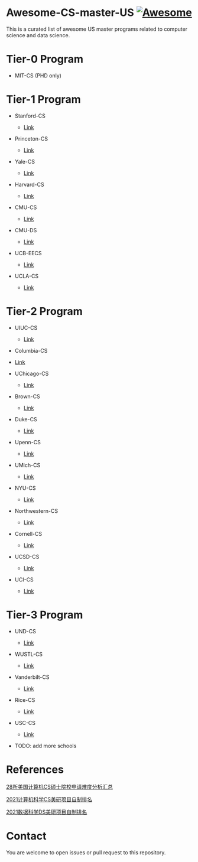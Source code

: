 # Awesome-CS-master-US [![Awesome](https://awesome.re/badge.svg)](https://awesome.re)
This is a curated list of awesome US master programs related to computer science and data science. 

# Tier-0 Program
- MIT-CS (PHD only)

# Tier-1 Program

- Stanford-CS
  - [Link](https://cs.stanford.edu/academics/masters)

- Princeton-CS
  - [Link](https://www.cs.princeton.edu/grad)

- Yale-CS
  - [Link](https://cpsc.yale.edu/academics/graduate-program/master-science)

- Harvard-CS
  - [Link](https://www.seas.harvard.edu/applied-computation/graduate-programs/masters-computational-science-and-engineering)

- CMU-CS
  - [Link](https://www.cs.cmu.edu/masters-programs)

- CMU-DS
  - [Link](https://mcds.cs.cmu.edu/)

- UCB-EECS
  - [Link](https://eecs.berkeley.edu/academics/graduate/industry-programs/meng)

- UCLA-CS
  - [Link](https://grad.ucla.edu/programs/school-of-engineering-and-applied-science/computer-science/)


# Tier-2 Program

- UIUC-CS
  - [Link](https://cs.illinois.edu/academics/graduate/ms-program)

- Columbia-CS
 - [Link](https://www.cs.columbia.edu/education/ms/)

- UChicago-CS
  - [Link](https://masters.cs.uchicago.edu/)

- Brown-CS
  - [Link](https://www.brown.edu/graduateprograms/computer-science-scm)

- Duke-CS
  - [Link](https://www.cs.duke.edu/graduate/ms)

- Upenn-CS
  - [Link](https://www.cis.upenn.edu/graduate/program-offerings/master-of-computer-and-information-technology/)

- UMich-CS
  - [Link](https://cse.engin.umich.edu/academics/graduate/masters-in-cse/)

- NYU-CS
  - [Link](https://engineering.nyu.edu/academics/programs/computer-science-ms)

- Northwestern-CS
  - [Link](https://www.mccormick.northwestern.edu/computer-science/academics/graduate/masters/)

- Cornell-CS
  - [Link](https://www.cs.cornell.edu/ms)

- UCSD-CS
  - [Link](https://cse.ucsd.edu/graduate/degree-programs/ms-program)

- UCI-CS
  - [Link](https://mcs.ics.uci.edu/)


# Tier-3 Program
- UND-CS
  - [Link](https://graduateschool.nd.edu/degree-programs/computer-science-and-engineering-mscse---masters-professional/)

- WUSTL-CS
  - [Link](https://cse.wustl.edu/academics/graduate/MS-in-Computer-Science.html)

- Vanderbilt-CS
  - [Link](https://engineering.vanderbilt.edu/eecs/Graduate/Programs/MSRequirmentsCS.php)

- Rice-CS
  - [Link](https://ga.rice.edu/programs-study/departments-programs/engineering/computer-science/computer-science-mcs/)

- USC-CS
  - [Link](https://www.cs.usc.edu/academic-programs/masters/)


- TODO: add more schools

# References
[28所美国计算机CS硕士院校申请难度分析汇总](https://zhuanlan.zhihu.com/p/268534820)

[2021计算机科学CS美研项目自制排名](https://www.ph-education.com/%E7%95%99%E5%AD%A6%E7%94%B3%E8%AF%B7/%E8%87%AA%E5%88%B6%E6%8E%92%E5%90%8D%E7%B3%BB%E5%88%97/cs%E7%BE%8E%E7%A0%94%E9%A1%B9%E7%9B%AE-2021%E8%AE%A1%E7%AE%97%E6%9C%BA%E7%A7%91%E5%AD%A6cs%E7%BE%8E%E7%A0%94%E9%A1%B9%E7%9B%AE%E8%87%AA%E5%88%B6%E6%8E%92%E5%90%8D%E2%80%8B/)

[2021数据科学DS美研项目自制排名](https://www.ph-education.com/%E7%95%99%E5%AD%A6%E7%94%B3%E8%AF%B7/%E8%87%AA%E5%88%B6%E6%8E%92%E5%90%8D%E7%B3%BB%E5%88%97/ds%E7%BE%8E%E7%A0%94%E9%A1%B9%E7%9B%AE-2021%E6%95%B0%E6%8D%AE%E7%A7%91%E5%AD%A6ds%E7%BE%8E%E7%A0%94%E9%A1%B9%E7%9B%AE%E8%87%AA%E5%88%B6%E6%8E%92%E5%90%8D%E2%80%8B/)

# Contact
You are welcome to open issues or pull request to this repository. 
